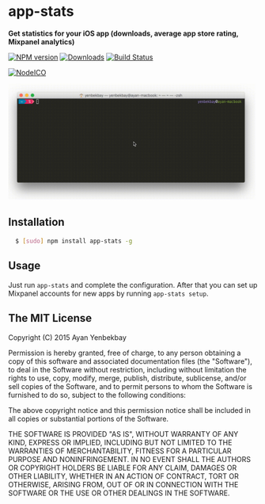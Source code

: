 # app-stats
**Get statistics for your iOS app (downloads, average app store rating, Mixpanel analytics)**

[![NPM version][npm-image]][npm-url] [![Downloads][downloads-image]][npm-url] [![Build Status][travis-image]][travis-url]

[![NodeICO][nodeico-image]][nodeico-url]

<img width="500" alt="app-stats demo" src="demo.gif"/>

## Installation

``` bash
  $ [sudo] npm install app-stats -g
```

## Usage

Just run `app-stats` and complete the configuration. After that you can set up Mixpanel accounts for new apps by running `app-stats setup`.

## The MIT License

Copyright (C) 2015  Ayan Yenbekbay

Permission is hereby granted, free of charge, to any person obtaining a copy
of this software and associated documentation files (the "Software"), to deal
in the Software without restriction, including without limitation the rights
to use, copy, modify, merge, publish, distribute, sublicense, and/or sell
copies of the Software, and to permit persons to whom the Software is
furnished to do so, subject to the following conditions:

The above copyright notice and this permission notice shall be included in
all copies or substantial portions of the Software.

THE SOFTWARE IS PROVIDED "AS IS", WITHOUT WARRANTY OF ANY KIND, EXPRESS OR
IMPLIED, INCLUDING BUT NOT LIMITED TO THE WARRANTIES OF MERCHANTABILITY,
FITNESS FOR A PARTICULAR PURPOSE AND NONINFRINGEMENT. IN NO EVENT SHALL THE
AUTHORS OR COPYRIGHT HOLDERS BE LIABLE FOR ANY CLAIM, DAMAGES OR OTHER
LIABILITY, WHETHER IN AN ACTION OF CONTRACT, TORT OR OTHERWISE, ARISING FROM,
OUT OF OR IN CONNECTION WITH THE SOFTWARE OR THE USE OR OTHER DEALINGS IN
THE SOFTWARE.

[downloads-image]: https://img.shields.io/npm/dm/app-stats.svg
[npm-url]: https://www.npmjs.com/package/app-stats
[npm-image]: https://img.shields.io/npm/v/app-stats.svg

[travis-url]: https://travis-ci.org/yenbekbay/app-stats
[travis-image]: https://img.shields.io/travis/yenbekbay/app-stats.svg

[nodeico-url]: https://nodei.co/npm/app-stats
[nodeico-image]: https://nodei.co/npm/app-stats.png?downloads=true&downloadRank=true
